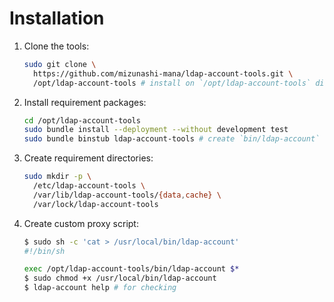 # Installation

1. Clone the tools:

    ```bash
    sudo git clone \
      https://github.com/mizunashi-mana/ldap-account-tools.git \
      /opt/ldap-account-tools # install on `/opt/ldap-account-tools` directory
    ```

2. Install requirement packages:

    ```bash
    cd /opt/ldap-account-tools
    sudo bundle install --deployment --without development test
    sudo bundle binstub ldap-account-tools # create `bin/ldap-account` script
    ```
3. Create requirement directories:

    ```bash
    sudo mkdir -p \
      /etc/ldap-account-tools \
      /var/lib/ldap-account-tools/{data,cache} \
      /var/lock/ldap-account-tools
    ```

4. Create custom proxy script:

    ```bash
    $ sudo sh -c 'cat > /usr/local/bin/ldap-account'
    #!/bin/sh

    exec /opt/ldap-account-tools/bin/ldap-account $*
    $ sudo chmod +x /usr/local/bin/ldap-account
    $ ldap-account help # for checking
    ```
